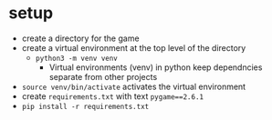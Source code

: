 # setup
- create a directory for the game
- create a virtual environment at the top level of the directory
	- `python3 -m venv venv`
		- Virtual environments (venv) in python keep dependncies separate from other projects
- `source venv/bin/activate` activates the virtual environment
- create `requirements.txt` with text `pygame==2.6.1`
- `pip install -r requirements.txt`
